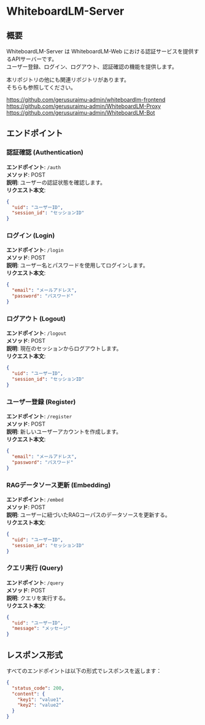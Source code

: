 # WhiteboardLM-Server

## 概要

WhiteboardLM-Server は WhiteboardLM-Web における認証サービスを提供するAPIサーバーです。  
ユーザー登録、ログイン、ログアウト、認証確認の機能を提供します。  

本リポジトリの他にも関連リポジトリがあります。  
そちらも参照してください。  

https://github.com/gerusuraimu-admin/whiteboardlm-frontend  
https://github.com/gerusuraimu-admin/WhiteboardLM-Proxy  
https://github.com/gerusuraimu-admin/WhiteboardLM-Bot

## エンドポイント

### 認証確認 (Authentication)

**エンドポイント**: `/auth`  
**メソッド**: POST  
**説明**: ユーザーの認証状態を確認します。  
**リクエスト本文**:

```json
{
  "uid": "ユーザーID",
  "session_id": "セッションID"
}
```

### ログイン (Login)

**エンドポイント**: `/login`  
**メソッド**: POST  
**説明**: ユーザー名とパスワードを使用してログインします。  
**リクエスト本文**:

```json
{
  "email": "メールアドレス",
  "password": "パスワード"
}
```

### ログアウト (Logout)

**エンドポイント**: `/logout`  
**メソッド**: POST  
**説明**: 現在のセッションからログアウトします。  
**リクエスト本文**:

```json
{
  "uid": "ユーザーID",
  "session_id": "セッションID"
}
```

### ユーザー登録 (Register)

**エンドポイント**: `/register`  
**メソッド**: POST  
**説明**: 新しいユーザーアカウントを作成します。  
**リクエスト本文**:

```json
{
  "email": "メールアドレス",
  "password": "パスワード"
}
```

### RAGデータソース更新 (Embedding)

**エンドポイント**: `/embed`  
**メソッド**: POST  
**説明**: ユーザーに紐づいたRAGコーパスのデータソースを更新する。  
**リクエスト本文**:

```json
{
  "uid": "ユーザーID",
  "session_id": "セッションID"
}
```

### クエリ実行 (Query)

**エンドポイント**: `/query`  
**メソッド**: POST  
**説明**: クエリを実行する。  
**リクエスト本文**:

```json
{
  "uid": "ユーザーID",
  "message": "メッセージ"
}
```

## レスポンス形式

すべてのエンドポイントは以下の形式でレスポンスを返します：

```json
{
  "status_code": 200,
  "content": {
    "key1": "value1",
    "key2": "value2"
  }
}
```
